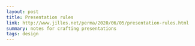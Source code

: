 ```yaml
---
layout: post
title: Presentation rules
link: http://www.jilles.net/perma/2020/06/05/presentation-rules.html
summary: notes for crafting presentations
tags: design
---
```

